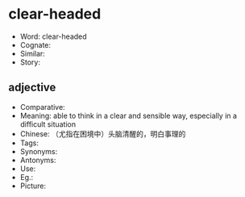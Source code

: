 # clear-headed

- Word: clear-headed
- Cognate: 
- Similar: 
- Story: 

## adjective

- Comparative: 
- Meaning: able to think in a clear and sensible way, especially in a difficult situation
- Chinese: （尤指在困境中）头脑清醒的，明白事理的
- Tags: 
- Synonyms: 
- Antonyms: 
- Use: 
- Eg.: 
- Picture: 

